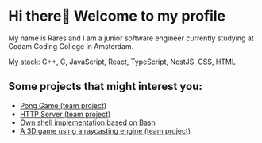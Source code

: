 # Hi there👋 Welcome to my profile

My name is Rares and I am a junior software engineer currently studying at Codam Coding College in Amsterdam.<br>

My stack: C++, C, JavaScript, React, TypeScript, NestJS, CSS, HTML

## Some projects that might interest you:
- [Pong Game (team project)](https://github.com/Orpheus-3145/transcendence)
- [HTTP Server (team project)](https://github.com/elmoiswack/webserv)
- [Own shell implementation based on Bash](https://github.com/DscrtDv/Minishell_42)
- [A 3D game using a raycasting engine (team project)](https://github.com/Zveaga/Cub_3d)

<!--
**Zveaga/Zveaga** is a ✨ _special_ ✨ repository because its `README.md` (this file) appears on your GitHub profile.

Here are some ideas to get you started:

- 🔭 I’m currently working on ...
- 🌱 I’m currently learning ...
- 👯 I’m looking to collaborate on ...
- 🤔 I’m looking for help with ...
- 💬 Ask me about ...
- 📫 How to reach me: ...
- 😄 Pronouns: ...
- ⚡ Fun fact: ...
-->
